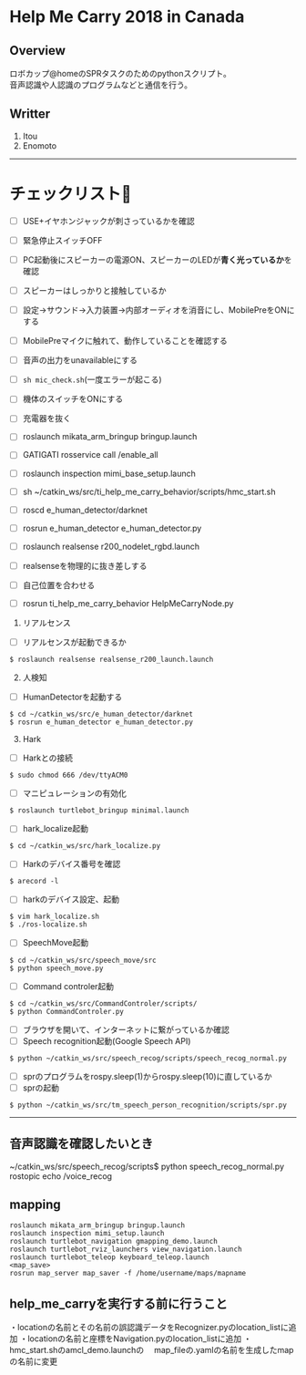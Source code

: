 # Help Me Carry 2018 in Canada
## Overview
ロボカップ@homeのSPRタスクのためのpythonスクリプト。  
音声認識や人認識のプログラムなどと通信を行う。  
## Writter
1. Itou
2. Enomoto
--------------------------------------
# チェックリスト:triangular_flag_on_post:
- [ ] USE+イヤホンジャックが刺さっているかを確認
- [ ] 緊急停止スイッチOFF
- [ ] PC起動後にスピーカーの電源ON、スピーカーのLEDが**青く光っているか**を確認
- [ ] スピーカーはしっかりと接触しているか
- [ ] 設定->サウンド->入力装置->内部オーディオを消音にし、MobilePreをONにする
- [ ] MobilePreマイクに触れて、動作していることを確認する
- [ ] 音声の出力をunavailableにする
- [ ] `sh mic_check.sh`(一度エラーが起こる)
- [ ] 機体のスイッチをONにする
- [ ] 充電器を抜く

- [ ] roslaunch mikata_arm_bringup bringup.launch
- [ ] GATIGATI
rosservice call /enable_all
- [ ] roslaunch inspection mimi_base_setup.launch
- [ ] sh ~/catkin_ws/src/ti_help_me_carry_behavior/scripts/hmc_start.sh
- [ ] roscd e_human_detector/darknet
- [ ] rosrun e_human_detector e_human_detector.py
- [ ] roslaunch realsense r200_nodelet_rgbd.launch
- [ ] realsenseを物理的に抜き差しする
- [ ] 自己位置を合わせる
- [ ] rosrun ti_help_me_carry_behavior HelpMeCarryNode.py




1. リアルセンス
- [ ] リアルセンスが起動できるか
```
$ roslaunch realsense realsense_r200_launch.launch
```
2. 人検知
- [ ] HumanDetectorを起動する
```
$ cd ~/catkin_ws/src/e_human_detector/darknet
$ rosrun e_human_detector e_human_detector.py
```
3. Hark
- [ ] Harkとの接続
```
$ sudo chmod 666 /dev/ttyACM0
```
- [ ] マニピュレーションの有効化
```
$ roslaunch turtlebot_bringup minimal.launch
```
- [ ] hark_localize起動
```
$ cd ~/catkin_ws/src/hark_localize.py
```
- [ ] Harkのデバイス番号を確認
```
$ arecord -l
```
- [ ] harkのデバイス設定、起動
```
$ vim hark_localize.sh
$ ./ros-localize.sh
```
- [ ] SpeechMove起動
```
$ cd ~/catkin_ws/src/speech_move/src
$ python speech_move.py
```
- [ ] Command controler起動
```
$ cd ~/catkin_ws/src/CommandControler/scripts/
$ python CommandControler.py
```
- [ ] ブラウザを開いて、インターネットに繋がっているか確認
- [ ] Speech recognition起動(Google Speech API)
```
$ python ~/catkin_ws/src/speech_recog/scripts/speech_recog_normal.py
```
- [ ] sprのプログラムをrospy.sleep(1)からrospy.sleep(10)に直しているか
- [ ] sprの起動
```
$ python ~/catkin_ws/src/tm_speech_person_recognition/scripts/spr.py
```

--------------------------------

## 音声認識を確認したいとき
~/catkin_ws/src/speech_recog/scripts$ python speech_recog_normal.py
rostopic echo /voice_recog

## mapping
```
roslaunch mikata_arm_bringup bringup.launch
roslaunch inspection mimi_setup.launch
roslaunch turtlebot_navigation gmapping_demo.launch
roslaunch turtlebot_rviz_launchers view_navigation.launch
roslaunch turtlebot_teleop keyboard_teleop.launch
<map_save>
rosrun map_server map_saver -f /home/username/maps/mapname
```

## help_me_carryを実行する前に行うこと
・locationの名前とその名前の誤認識データをRecognizer.pyのlocation_listに追加
・locationの名前と座標をNavigation.pyのlocation_listに追加
・hmc_start.shのamcl_demo.launchの
　map_fileの.yamlの名前を生成したmapの名前に変更
